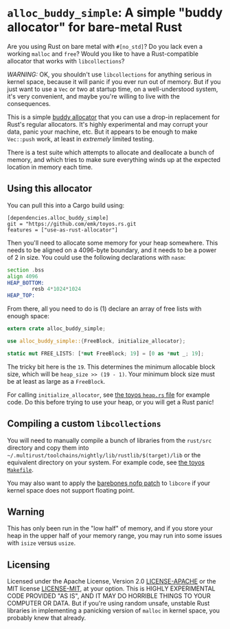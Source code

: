 # `alloc_buddy_simple`: A simple "buddy allocator" for bare-metal Rust

Are you using Rust on bare metal with `#[no_std]`?  Do you lack even a
working `malloc` and `free`?  Would you like to have a Rust-compatible
allocator that works with `libcollections`?

*WARNING:* OK, you shouldn't use `libcollections` for anything serious in
kernel space, because it will panic if you ever run out of memory.  But if
you just want to use a `Vec` or two at startup time, on a well-understood
system, it's very convenient, and maybe you're willing to live with the
consequences.

This is a simple [buddy allocator][] that you can use a drop-in replacement
for Rust's regular allocators.  It's highly experimental and may corrupt
your data, panic your machine, etc.  But it appears to be enough to make
`Vec::push` work, at least in _extremely_ limited testing.

There is a test suite which attempts to allocate and deallocate a bunch of
memory, and which tries to make sure everything winds up at the expected
location in memory each time.

[buddy allocator]: https://en.wikipedia.org/wiki/Buddy_memory_allocation

## Using this allocator

You can pull this into a Cargo build using:

```
[dependencies.alloc_buddy_simple]
git = "https://github.com/emk/toyos.rs.git
features = ["use-as-rust-allocator"]
```

Then you'll need to allocate some memory for your heap somewhere.  This
needs to be aligned on a 4096-byte boundary, and it needs to be a power of
2 in size.  You could use the following declarations with `nasm`:

```asm
section .bss
align 4096
HEAP_BOTTOM:
        resb 4*1024*1024
HEAP_TOP:
```

From there, all you need to do is (1) declare an array of free lists with
enough space:

```rust
extern crate alloc_buddy_simple;

use alloc_buddy_simple::{FreeBlock, initialize_allocator};

static mut FREE_LISTS: [*mut FreeBlock; 19] = [0 as *mut _; 19];
```

The tricky bit here is the `19`.  This determines the minimum allocable
block size, which will be `heap_size >> (19 - 1)`.  Your minimum block size
must be at least as large as a `FreeBlock`.

For calling `initialize_allocator`, see [the toyos `heap.rs` file][heap.rs]
for example code.  Do this before trying to use your heap, or you will get
a Rust panic!

[heap.rs]: https://github.com/emk/toyos.rs/blob/master/src/heap.rs

## Compiling a custom `libcollections`

You will need to manually compile a bunch of libraries from the `rust/src`
directory and copy them into
`~/.multirust/toolchains/nightly/lib/rustlib/$(target)/lib` or the
equivalent directory on your system.  For example code, see
[the toyos `Makefile`][Makefile].

You may also want to apply the [barebones nofp patch][nofp] to `libcore` if
your kernel space does not support floating point.

[Makefile]: https://github.com/emk/toyos.rs/blob/master/Makefile
[nofp]: https://github.com/thepowersgang/rust-barebones-kernel/blob/master/libcore_nofp.patch

## Warning

This has only been run in the "low half" of memory, and if you store your
heap in the upper half of your memory range, you may run into some issues
with `isize` versus `usize`.

## Licensing

Licensed under the Apache License, Version 2.0 [LICENSE-APACHE][] or the
MIT license [LICENSE-MIT][], at your option.  This is HIGHLY EXPERIMENTAL
CODE PROVIDED "AS IS", AND IT MAY DO HORRIBLE THINGS TO YOUR COMPUTER OR
DATA.  But if you're using random unsafe, unstable Rust libraries in
implementing a panicking version of `malloc` in kernel space, you probably
knew that already.

[LICENSE-APACHE]: http://www.apache.org/licenses/LICENSE-2.0
[LICENSE-MIT]: http://opensource.org/licenses/MIT
